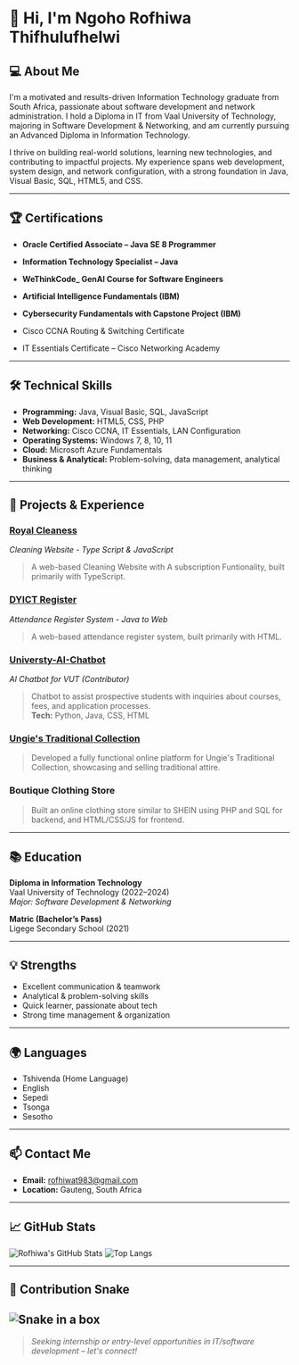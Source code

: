 # 👋 Hi, I'm Ngoho Rofhiwa Thifhulufhelwi

## 💻 About Me

I'm a motivated and results-driven Information Technology graduate from South Africa, passionate about software development and network administration. I hold a Diploma in IT from Vaal University of Technology, majoring in Software Development & Networking, and am currently pursuing an Advanced Diploma in Information Technology. 

I thrive on building real-world solutions, learning new technologies, and contributing to impactful projects. My experience spans web development, system design, and network configuration, with a strong foundation in Java, Visual Basic, SQL, HTML5, and CSS.

---

## 🏆 Certifications

- **Oracle Certified Associate – Java SE 8 Programmer**

- **Information Technology Specialist – Java**  
  
- **WeThinkCode_ GenAI Course for Software Engineers**  

- **Artificial Intelligence Fundamentals (IBM)**
- **Cybersecurity Fundamentals with Capstone Project (IBM)**
- Cisco CCNA Routing & Switching Certificate
- IT Essentials Certificate – Cisco Networking Academy

---

## 🛠️ Technical Skills

- **Programming:** Java, Visual Basic, SQL, JavaScript
- **Web Development:** HTML5, CSS, PHP
- **Networking:** Cisco CCNA, IT Essentials, LAN Configuration
- **Operating Systems:** Windows 7, 8, 10, 11
- **Cloud:** Microsoft Azure Fundamentals
- **Business & Analytical:** Problem-solving, data management, analytical thinking

---

## 🚀 Projects & Experience

### [Royal Cleaness](https://v0-cleaning-website-template-omega.vercel.app/#home)
_Cleaning Website - Type Script & JavaScript_  
> A web-based Cleaning Website with A subscription Funtionality, built primarily with TypeScript.

### [DYICT Register](https://github.com/RofhiwaCodeOG/dyict-register)
_Attendance Register System - Java to Web_  
> A web-based attendance register system, built primarily with HTML.

### [Universty-AI-Chatbot](https://github.com/PfanoR/Universty-AI-Chatbot)
_AI Chatbot for VUT (Contributor)_  
> Chatbot to assist prospective students with inquiries about courses, fees, and application processes.  
> **Tech:** Python, Java, CSS, HTML

### [Ungie's Traditional Collection](http://ungiestraditionalcollection.co.za/)
> Developed a fully functional online platform for Ungie's Traditional Collection, showcasing and selling traditional attire.

### Boutique Clothing Store
> Built an online clothing store similar to SHEIN using PHP and SQL for backend, and HTML/CSS/JS for frontend.

---

## 📚 Education

**Diploma in Information Technology**  
Vaal University of Technology (2022–2024)  
_Major: Software Development & Networking_

**Matric (Bachelor’s Pass)**  
Ligege Secondary School (2021)

---

## 💡 Strengths

- Excellent communication & teamwork
- Analytical & problem-solving skills
- Quick learner, passionate about tech
- Strong time management & organization

---

## 🌍 Languages

- Tshivenda (Home Language)
- English
- Sepedi
- Tsonga
- Sesotho

---

## 📫 Contact Me

- **Email:** rofhiwat983@gmail.com
- **Location:** Gauteng, South Africa

---

## 📈 GitHub Stats

![Rofhiwa's GitHub Stats](https://github-readme-stats.vercel.app/api?username=RofhiwaCodeOG&show_icons=true&theme=radical)
![Top Langs](https://github-readme-stats.vercel.app/api/top-langs/?username=RofhiwaCodeOG&layout=compact&theme=radical)

---

## 🐍 Contribution Snake

![Snake in a box](https://media.giphy.com/media/3o7TKMt1VVNkHV2PaE/giphy.gif)
---

> _Seeking internship or entry-level opportunities in IT/software development – let's connect!_
